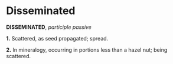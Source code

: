 # Disseminated

**DISSEMINATED**, _participle passive_

**1.** Scattered, as seed propagated; spread.

**2.** In mineralogy, occurring in portions less than a hazel nut; being scattered.